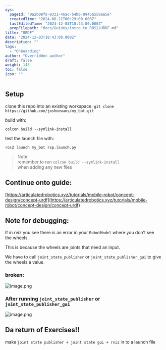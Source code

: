 ```yaml
---
sys:
  pageId: "0a2b09f8-9331-46ac-b4b6-0945a556aa5e"
  createdTime: "2024-08-21T00:29:00.000Z"
  lastEditedTime: "2024-12-03T18:43:00.000Z"
  propFilepath: "docs/Guides/intro_to_ROS2/URDF.md"
title: "URDF"
date: "2024-12-03T18:43:00.000Z"
description: ""
tags:
  - "Onboarding"
author: "Overridden author"
draft: false
weight: 148
toc: false
icon: ""
---
```


## Setup

clone this repo into an existing workspace:
`git clone https://github.com/joshnewans/my_bot.git`

build with:

`colcon build --symlink-install`

test the launch file with:

`ros2 launch my_bot rsp.launch.py`

> Note:  
> remember to run `colcon build --symlink-install`  
> when adding any new files

## Continue onto guide:

[https://articulatedrobotics.xyz/tutorials/mobile-robot/concept-design/concept-urdf](https://articulatedrobotics.xyz/tutorials/mobile-robot/concept-design/concept-urdf)

## Note for debugging:

If in rviz you see there is an error in your `RobotModel` where you don’t see the wheels.

This is because the wheels are joints that need an input. 

We have to call `joint_state_publisher` or `joint_state_publisher_gui` to give the wheels a value.

### broken:

![image.png](https://prod-files-secure.s3.us-west-2.amazonaws.com/d518164a-d88e-44d1-a4ee-3adb3bd8bce0/96a1d089-1f17-4dbf-8563-f2aef56a4d37/image.png?X-Amz-Algorithm=AWS4-HMAC-SHA256&X-Amz-Content-Sha256=UNSIGNED-PAYLOAD&X-Amz-Credential=ASIAZI2LB466UTU4ZWJP%2F20250207%2Fus-west-2%2Fs3%2Faws4_request&X-Amz-Date=20250207T070800Z&X-Amz-Expires=3600&X-Amz-Security-Token=IQoJb3JpZ2luX2VjEFcaCXVzLXdlc3QtMiJHMEUCIQCwEBQ6qMdus94p08n9jPRxF%2FTUPDZHzSZF48cjUv1PqwIgOY6wVhs%2FqnQNVcIwMPlGq7RINKLxqHO%2BugbdSceoBRMq%2FwMIcBAAGgw2Mzc0MjMxODM4MDUiDLY7JWmuMMVPT43MIircAxhNOtHFQ6vTPkXqM%2BeHVGUxEXnLyS6JchaYCPjRSBjIG%2FxtloEq%2FY0yQKfoTjUyZSmxktDuDJzaeFeeR2OXnvxrL%2FxekRJrOOj06eaehXsTy%2BeyBPeTnwqrW402sN5%2FUPicOblRTBqWkzR2m2VCUMGxusyWoqg0nNqKNnLzXovpn5aUsAVlnEZkKv%2Bo5c4s6CN5K481DbRlTX4Wt1f9CmpqEDGniXWKF%2BuVuLeoDPBz%2Fhk%2FYTKGfCVEZ5TS91O3uBmWByH6jEQfGfTAXiXQSV%2F21z8rNAce5WKh6GADrkKPJyXamrnlYOp4c0qU2VNDb4XjiSnHnyNFTL13C7125KoLORpoAzcATUBOr%2Fx8J6lpbY6ujK3qgRcEiF5OiC2ReMOfs13rKZxUl9S48RaJZ5mp9FZ5Nr91%2FqE57wTdSkISAnRl5RswHEgvDe99U7hpSk21AFcjPFWjsE%2BqEXfXYz8iBOA2ivyiVC42GQR%2FvV52F%2FzF6szul16E86eJVnLQJURp%2BXChp0jboI8HNxIRBvvm9eCHCH1yHNnkka8%2BJ6AGPJDgjwLC72rNSK1Wgde0UnKra5SMs%2Bt85snS2dQ3c00o9A0BHyyctyTIfiJUZFn%2FY2FzebqCZLJJiA5PMN3elr0GOqUB4qXbBgEPlq%2Ft1RSzIEJQwy2r%2BCHMayjh2dbS79QWAItp092XBbbbD2D16aer6bYP9vZfxORzC2LdtZxSZTrItU9Vwzee7kQxOHhbdhGlGYV%2FmOTDy27j2v%2BZKuEzzBs2DPsetu06OBagYDzaD5ecYdahOMhkXU8qlXioPJ6MfmJni6lgbHDbb0Bc42iWyxRDQ0nathN9yYQW2BkCkyMPYhsiEFnQ&X-Amz-Signature=42803ef51b8b6101af518b463a7c5da9a9665f93b56374e79ef98a8bcaa5fa04&X-Amz-SignedHeaders=host&x-id=GetObject)

### After running `joint_state_publisher` or `joint_state_publisher_gui`

![image.png](https://prod-files-secure.s3.us-west-2.amazonaws.com/d518164a-d88e-44d1-a4ee-3adb3bd8bce0/130c99c7-1b0b-4031-9953-844fc3950ff4/image.png?X-Amz-Algorithm=AWS4-HMAC-SHA256&X-Amz-Content-Sha256=UNSIGNED-PAYLOAD&X-Amz-Credential=ASIAZI2LB466UTU4ZWJP%2F20250207%2Fus-west-2%2Fs3%2Faws4_request&X-Amz-Date=20250207T070800Z&X-Amz-Expires=3600&X-Amz-Security-Token=IQoJb3JpZ2luX2VjEFcaCXVzLXdlc3QtMiJHMEUCIQCwEBQ6qMdus94p08n9jPRxF%2FTUPDZHzSZF48cjUv1PqwIgOY6wVhs%2FqnQNVcIwMPlGq7RINKLxqHO%2BugbdSceoBRMq%2FwMIcBAAGgw2Mzc0MjMxODM4MDUiDLY7JWmuMMVPT43MIircAxhNOtHFQ6vTPkXqM%2BeHVGUxEXnLyS6JchaYCPjRSBjIG%2FxtloEq%2FY0yQKfoTjUyZSmxktDuDJzaeFeeR2OXnvxrL%2FxekRJrOOj06eaehXsTy%2BeyBPeTnwqrW402sN5%2FUPicOblRTBqWkzR2m2VCUMGxusyWoqg0nNqKNnLzXovpn5aUsAVlnEZkKv%2Bo5c4s6CN5K481DbRlTX4Wt1f9CmpqEDGniXWKF%2BuVuLeoDPBz%2Fhk%2FYTKGfCVEZ5TS91O3uBmWByH6jEQfGfTAXiXQSV%2F21z8rNAce5WKh6GADrkKPJyXamrnlYOp4c0qU2VNDb4XjiSnHnyNFTL13C7125KoLORpoAzcATUBOr%2Fx8J6lpbY6ujK3qgRcEiF5OiC2ReMOfs13rKZxUl9S48RaJZ5mp9FZ5Nr91%2FqE57wTdSkISAnRl5RswHEgvDe99U7hpSk21AFcjPFWjsE%2BqEXfXYz8iBOA2ivyiVC42GQR%2FvV52F%2FzF6szul16E86eJVnLQJURp%2BXChp0jboI8HNxIRBvvm9eCHCH1yHNnkka8%2BJ6AGPJDgjwLC72rNSK1Wgde0UnKra5SMs%2Bt85snS2dQ3c00o9A0BHyyctyTIfiJUZFn%2FY2FzebqCZLJJiA5PMN3elr0GOqUB4qXbBgEPlq%2Ft1RSzIEJQwy2r%2BCHMayjh2dbS79QWAItp092XBbbbD2D16aer6bYP9vZfxORzC2LdtZxSZTrItU9Vwzee7kQxOHhbdhGlGYV%2FmOTDy27j2v%2BZKuEzzBs2DPsetu06OBagYDzaD5ecYdahOMhkXU8qlXioPJ6MfmJni6lgbHDbb0Bc42iWyxRDQ0nathN9yYQW2BkCkyMPYhsiEFnQ&X-Amz-Signature=5db87fe1eaf60d59eb322fee5d473fe69589bf6dfc1292d7fa8d3310ed40a149&X-Amz-SignedHeaders=host&x-id=GetObject)

## Da return of Exercises!!

make `joint state publisher + joint state gui + rviz` in to a launch file

